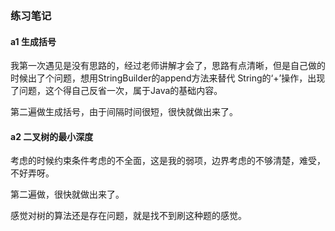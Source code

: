 ### 练习笔记

#### a1 生成括号

我第一次遇见是没有思路的，经过老师讲解才会了，思路有点清晰，但是自己做的时候出了个问题，想用StringBuilder的append方法来替代
String的‘+’操作，出现了问题，这个得自己反省一次，属于Java的基础内容。

第二遍做生成括号，由于间隔时间很短，很快就做出来了。

#### a2 二叉树的最小深度

考虑的时候约束条件考虑的不全面，这是我的弱项，边界考虑的不够清楚，难受，不好弄呀。

第二遍做，很快就做出来了。

感觉对树的算法还是存在问题，就是找不到刷这种题的感觉。